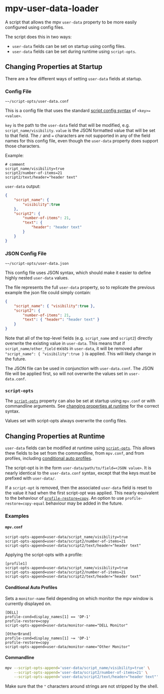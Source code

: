 # mpv-user-data-loader
A script that allows the mpv `user-data` property to be more easily
configured using config files.

The script does this in two ways:
* `user-data` fields can be set on startup using config files.
* `user-data` fields can be set during runtime using `script-opts`.

## Changing Properties at Startup
There are a few different ways of setting
`user-data` fields at startup.

### Config File
`~~/script-opts/user-data.conf`

This is a config file that uses the standard
[script config syntax](https://mpv.io/manual/master/#lua-scripting-on-update]]%29)
of `<key>=<value>`.

`key` is the path to the `user-data` field that will be modified, e.g.
`script_name/visibility`.
`value` is the JSON formatted value that will be set to that field.
The `/` and `=` characters are not supported in any of the field names for this
config file, even though the `user-data` property does support those characters.

Example:

```properties
# comment
script_name/visibility=true
script2/number-of-items=21
script2/text/header="header text"
```

`user-data` output:
```json
{
    "script_name": {
        "visibility":true
    },
    "script2": {
        "number-of-items": 21,
        "text": {
            "header": "header text"
        }
    }
}
```

### JSON Config File
`~~/script-opts/user-data.json`

This config file uses JSON syntax, which should make it
easier to define highly nested `user-data` values.

The file represents the full `user-data` property,
so to replicate the previous example
the json file could simply contain:

```json
{
    "script_name": { "visibility":true },
    "script2": {
        "number-of-items": 21,
        "text": { "header": "header text" }
    }
}
```

Note that all of the top-level fields (e.g. `script_name` and `script2`)
directly overwrite the existing value in `user-data`.
This means that if `script_name/other_field` exists in `user-data`,
it will be removed after `"script_name": { "visibility":true }` is applied.
This will likely change in the future.

The JSON file can be used in conjunction with `user-data.conf`.
The JSON file will be applied first, so will not overwrite
the values set in `user-data.conf`.

### `script-opts`
The [`script-opts`](https://mpv.io/manual/master/#options-script-opts)
property can also be set at startup using `mpv.conf` or with
commandline arguments. See
[changing properties at runtime](#changing-properties-at-runtime) for
the correct syntax.

Values set with script-opts always overwrite the config files.

## Changing Properties at Runtime
`user-data` fields can be modified at runtime using
[`script-opts`](https://mpv.io/manual/master/#options-script-opts).
This allows thew fields to be set from the commandline, from
`mpv.conf`, and from profiles, including
[conditional auto profiles](https://mpv.io/manual/master/#conditional-auto-profiles).

The script-opt is in the form `user-data/path/to/field=<JSON value>`.
It is nearly identical to the `user-data.conf` syntax, except that
the keys must be prefixed with `user-data/`.

If a `script-opt` is removed, then the associated `user-data` field is
reset to the value it had when the first script-opt was applied.
This nearly equivalent to the behaviour of
[`profile-restore=copy`](https://mpv.io/manual/master/#runtime-profiles).
An option to use `profile-restore=copy-equal` behaviour may be added
in the future.

### Examples

#### `mpv.conf`

```properties
script-opts-append=user-data/script_name/visibility=true
script-opts-append=user-data/script2/number-of-items=21
script-opts-append=user-data/script2/text/header="header text"
```

Applying the script-opts with a profile:
```properties
[profile1]
script-opts-append=user-data/script_name/visibility=true
script-opts-append=user-data/script2/number-of-items=21
script-opts-append=user-data/script2/text/header="header text"
```

#### Conditional Auto Profiles
Sets a `monitor-name` field depending on
which monitor the mpv window is currently displayed on.

```properties
[DELL]
profile-cond=display_names[1] == 'DP-1'
profile-restore=copy
script-opts-append=user-data/monitor-name="DELL Monitor"

[OtherBrand]
profile-cond=display_names[1] ~= 'DP-1'
profile-restore=copy
script-opts-append=user-data/monitor-name="Other Monitor"
```

#### Commandline

```bash
mpv --script-opts-append='user-data/script_name/visibility=true' \
    --script-opts-append='user-data/script2/number-of-items=21' \
    --script-opts-append='user-data/script2/text/header="header text"'
```

Make sure that the `"` characters around strings are not stripped by the shell.
